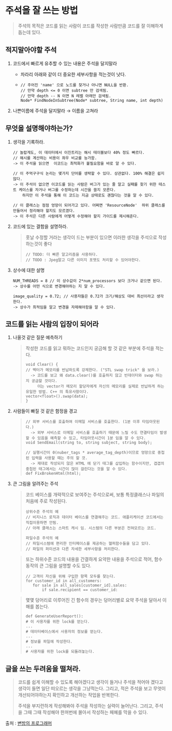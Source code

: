 # 주석을 잘 쓰는 방법

> 주석의 목적은 코드를 읽는 사람이 코드를 작성한 사람만큼 코드를 잘 이해하게 돕는데 있다. 



## 적지말아야할 주석

1. 코드에서 빠르게 유추할 수 있는 내용은 주석을 달지말라

   - 차라리 아래와 같이 더 중요한 세부사항을 적는것이 낫다.

   - ```
     // 주어진 'name' 으로 노드를 찾거나 아니면 NULL을 반환.
     // 만약 depth <= 0 이면 subtree 만 검색됨.
     // 만약 depth -- N 이면 N 레벨 아래만 검색됨.
     Node* FindNodeInSubtree(Node* subtree, String name, int depth)
     ```

2. 나쁜이름에 주석을 달지말라 → 이름을 고쳐라



## 무엇을 설명해야하는가?

1. 생각을 기록하라.

   ```
   // 놀랍게도, 이 데이터에서 이진트리는 해시 테이블보다 40% 정도 빠르다.
   // 해시를 계산하는 비용이 좌우 비교를 능가함.
   -> 이 주석을 읽으면  이코드는 최적화가 불필요함을 바로 알 수 있다.
   
   // 이 주먹구구식 논리는 몇가지 단어를 생략할 수 있다. 상관없다. 100% 해결은 쉽지않다.
   -> 이 주석이 없으면 이코드를 읽는 사람은 버그가 있는 줄 알고 실패를 찾기 위한 테스트 케이스를 자거나 버그를 수정하는데 시간을 쓸지 모른다.
       하지만 이 주석을 통해 이 코드는 지금 상태로도 괜찮다는 것을 알 수 있다.
   
   // 이 클래스는 점점 엉망이 되어가고 있다. 어쩌면 'ResourceNode'  하위 클래스를 만들어서 정리해야 할지도 모르겠다.
   -> 이 주석은 다른 사람에게 어떻게 수정해야 할지 가이드를 제시해준다.
   ```



2. 코드에 있는 결함을 설명하라.

   > 훗날 수정할 거라는 생각이 드는 부분이 있으면 이러한 생각을 주석으로 작성하는것이 좋다
   >
   > ```
   > // TODO: 더 빠른 알고리즘을 사용하다.
   > // TODO : Jpeg말고 다른 이미지 포맷도 처리할 수 있어야한다.
   > ```



3. 상수에 대한 설명

   ```
   NUM_THREADS = 8 // 이 상수값이 2*num_processors 보다 크거나 같으면 된다.
   -> 상수를 어떤 식으로 변경해야하는 지 알 수 있다.
   
   image_quality = 0.72; // 사용자들은 0.72가 크기/해상도 대비 최선이라고 생각한다.
   -> 상수가 최적임을 알고 변경을 자제해야함을 알 수 있다.
   ```



## 코드를 읽는 사람의 입장이 되어라

1. 나올것 같은 질문 예측하기

   > 작성한 코드를 읽고 뭐하는 코드인지 궁금해 할 것 같은 부분에 주석을 적는다. 
   >
   > ```
   > void Clear() {
   > // 벡터가 메모리를 반납하도록 강제한다. ("STL swap trick" 을 보라.)
   >   -> 코드를 보고 왜 data.clear()를 호출하지 않고 빈데이터와 swap 하는 지 궁금할 것이다. 
   >      이는 vector가 메모리 할당자에게 자신의 메모리를 실제로 반납하게 하는 유일한 방법. C++ 의 특유사항이다.
   > vector<float>().swap(data);
   > }
   > ```



2. 사람들이 빠질 것 같은 함정을 경고

   > ```
   > // 외부 서비스를 호출하여 이메일 서비스를 호출한다. (1분 이후 타임아웃된다.)
   >   -> 외부 서비스로 이메일 서비스를 호출하기 때문에 느릴 수도 연결타임이 발생할 수 있음을 예측할 수 있고, 타임아웃시간이 1분 임을 알 수 있다.
   > void SendEmail(string to, string subject, string body);
   > ```
   >
   > ```
   > // 실행시간이 0(nuber_tags * average_tag_depth)이므로 엉망으로 중첩된 입력을 사용할 때는 주의 할 것.
   >   -> 제대로 작성되지 않은 HTML 에 닫기 태그를 삽입하는 함수이지만, 겹겹의 중첩된 태그에서는 시간이 많이 걸린다는 것을 알 수 있다.
   > def FixBrokenHtml(html);
   > ```



3. 큰 그림을 알려주는 주석

   > 코드 베이스를 개략적으로 보여주는 주석으로써, 보통 특정클래스나 파일의 처음에 주로 작성된다.
   >
   > ```
   > 상위수준 주석의 예
   > // 비지니스 로직과 데이터 베이스를 연결해주는 코드. 애플리케이션 코드에서는 직접이용하면 안됨.
   > // 아래 클래스는 스마트 캐시 임. 시스템의 다른 부분은 전혀모르는 코드.
   > 
   > 파일수준 주석의 예
   > // 파일시스템에 편리한 인터페이스를 제공하는 헬퍼함수들을 담고 있다.
   > // 파일의 퍼미션과 다른 자세한 세부사항을 처리한다.
   > ```

   > 또는 하위수준 코드의 내용을 간결하게 요약한 내용을 주석으로 적어, 함수 동작의 큰 그림을 설명할 수도 있다.
   >
   > ```
   > // 고객이 자신을 위해 구입한 항목 모두를 찾는다.
   > for customer_id in all_customers:
   > 	for sale in all_sales[customer_id].sales:
   > 		if sale.recipient == customer_id:
   > ```

   > 몇몇 덩어리로 이루어진 긴 함수의 경우는 덩어리별로 요약 주석을 달아서 이해를 봅는다.
   >
   > ```
   > def GenerateUserReport():
   > # 이 사용자를 위한 lock를 얻는다.
   > ...
   > # 데이터베이스에서 사용자의 정보를 얻는다.
   > ...
   > # 정보를 파일에 작성한다.
   > ...
   > # 사용자를 위한 lock를 되돌려놓는다.
   > ```



## 글을 쓰는 두려움을 떨쳐라.

>코드를 쉽게 이해할 수 있도록 해야겠다고 생각이 들거나 주석을 적어야 겠다고 생각이 들면 일단 떠오르는 생각을 그냥적는다. 그리고, 적은 주석을 보고 무엇이 개선되어야하는지 확인하고 개선하는 작업을 반복한다.
>
>주석을 부지런하게 작성해봐야 주석을 작성하는 실력이 늘어난다.
>그리고, 주석을 그때 그때 작성해야 한꺼번에 몰아서 작성하는 페혜를 막을 수 있다.





출처 : [변방의 프로그래머](https://developside.tistory.com/17?category=657168)

